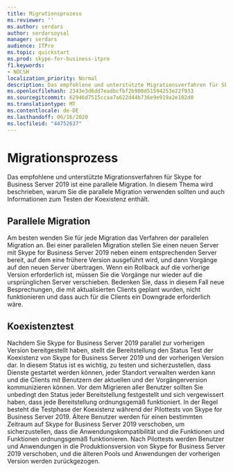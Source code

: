 ```yaml
---
title: Migrationsprozess
ms.reviewer: ''
ms.author: serdars
author: serdarsoysal
manager: serdars
audience: ITPro
ms.topic: quickstart
ms.prod: skype-for-business-itpro
f1.keywords:
- NOCSH
localization_priority: Normal
description: Das empfohlene und unterstützte Migrationsverfahren für Skype for Business Server 2019 ist eine parallele Migration. In diesem Thema wird beschrieben, warum Sie die parallele Migration verwenden sollten und auch Informationen zum Testen der Koexistenz enthält.
ms.openlocfilehash: 2343e3d6dd7eadbcfbf2b900d51594253e22f933
ms.sourcegitcommit: 62946d7515ccaa7a622d44b736e9e919a2e102d0
ms.translationtype: MT
ms.contentlocale: de-DE
ms.lasthandoff: 06/16/2020
ms.locfileid: "44752637"
---
```

# <a name="migration-process"></a>Migrationsprozess

Das empfohlene und unterstützte Migrationsverfahren für Skype for Business Server 2019 ist eine parallele Migration. In diesem Thema wird beschrieben, warum Sie die parallele Migration verwenden sollten und auch Informationen zum Testen der Koexistenz enthält.
  
## <a name="side-by-side-migration"></a>Parallele Migration

Am besten wenden Sie für jede Migration das Verfahren der parallelen Migration an. Bei einer parallelen Migration stellen Sie einen neuen Server mit Skype for Business Server 2019 neben einem entsprechenden Server bereit, auf dem eine frühere Version ausgeführt wird, und dann Vorgänge auf den neuen Server übertragen. Wenn ein Rollback auf die vorherige Version erforderlich ist, müssen Sie die Vorgänge nur wieder auf die ursprünglichen Server verschieben. Bedenken Sie, dass in diesem Fall neue Besprechungen, die mit aktualisierten Clients geplant wurden, nicht funktionieren und dass auch für die Clients ein Downgrade erforderlich wäre.
  
## <a name="coexistence-testing"></a>Koexistenztest

Nachdem Sie Skype for Business Server 2019 parallel zur vorherigen Version bereitgestellt haben, stellt die Bereitstellung den Status Test der Koexistenz von Skype for Business Server 2019 und der vorherigen Version dar. In diesem Status ist es wichtig, zu testen und sicherzustellen, dass Dienste gestartet werden können, jeder Standort verwalten werden kann und die Clients mit Benutzern der aktuellen und der Vorgängerversion kommunizieren können. Vor dem Migrieren aller Benutzer sollten Sie unbedingt den Status jeder Bereitstellung festgestellt und sich vergewissert haben, dass jede Bereitstellung ordnungsgemäß funktioniert. In der Regel besteht die Testphase der Koexistenz während der Pilottests von Skype for Business Server 2019. Ältere Benutzer werden für einen bestimmten Zeitraum auf Skype for Business Server 2019 verschoben, um sicherzustellen, dass die Anwendungskompatibilität und die Funktionen und Funktionen ordnungsgemäß funktionieren. Nach Pilottests werden Benutzer und Anwendungen in die Produktionsversion von Skype for Business Server 2019 verschoben, und die älteren Pools und Anwendungen der vorherigen Version werden zurückgezogen.
  
